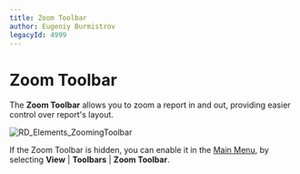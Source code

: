 ```yaml
---
title: Zoom Toolbar
author: Eugeniy Burmistrov
legacyId: 4999
---
```

# Zoom Toolbar
The **Zoom Toolbar** allows you to zoom a report in and out, providing easier control over report's layout.

![RD_Elements_ZoomingToolbar](../../../../../images/img8261.png)

If the Zoom Toolbar is hidden, you can enable it in the [Main Menu](main-menu.md), by selecting **View** | **Toolbars** | **Zoom Toolbar**.